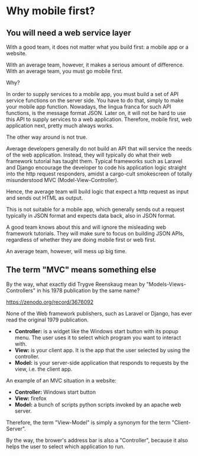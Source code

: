 # Why mobile first?

## You will need a web service layer

With a good team, it does not matter what you build first: a mobile app or a website.

With an average team, however, it makes a serious amount of difference. With an average team, you must go mobile first.

Why?

In order to supply services to a mobile app, you must build a set of API service functions on the server side. You have to do that, simply to make your mobile app function. Nowadays, the lingua franca for such API functions, is the message format JSON. Later on, it will not be hard to use this API to supply services to a web application. Therefore, mobile first, web application next, pretty much always works.

The other way around is not true.

Average developers generally do not build an API that will service the needs of the web application. Instead, they will typically do what their web framework tutorial has taught them. Typical frameworks such as Laravel and Django encourage the developer to code his application logic straight into the http request responders, amidst a cargo-cult smokescreen of totally misunderstood MVC (Model-View-Controller).

Hence, the average team will build logic that expect a http request as input and sends out HTML as output.

This is not suitable for a mobile app, which generally sends out a request typically in JSON format and expects data back, also in JSON format.

A good team knows about this and will ignore the misleading web framework tutorials. They will make sure to focus on building JSON APIs, regardless of whether they are doing mobile first or web first.

An average team, however, will mess up big time.

## The term "MVC" means something else

By the way, what exactly did Trygve Reenskaug mean by "Models-Views-Controllers" in his 1978 publication by the same name?

https://zenodo.org/record/3676092

None of the Web framework publishers, such as Laravel or Django, has ever read the original 1979 publication. 


- **Controller:** is a widget like the Windows start button with its popup menu. The user uses it to select which program you want to interact with.
- **View:** is your client app. It is the app that the user selected by using the controller.
- **Model:** is your server-side application that responds to requests by the view, i.e. the client app.


An example of an MVC situation in a website:

- **Controller:** Windows start button
- **View:** firefox
- **Model:** a bunch of scripts python scripts invoked by an apache web server.

Therefore, the term "View-Model" is simply a synonym for the term "Client-Server".

By the way, the brower's address bar is also a "Controller", because it also helps the user to select which application to run.

